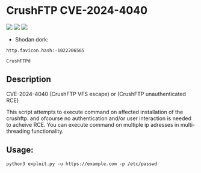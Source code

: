 # CrushFTP CVE-2024-4040
![](https://img.shields.io/static/v1?label=Product&message=Crush%20FTP&color=blue)
![](https://img.shields.io/static/v1?label=Version&message=all%20versions%20before%2010.7.1%20and%2011.1.0&color=brighgreen)
![](https://img.shields.io/static/v1?label=Vulnerability&message=CVSSv3:%209.8%20Remote%20Code%20Execution&color=red)


 - Shodan dork: 
 ```
 http.favicon.hash:-1022206565
 ```
 ```
 CrushFTPd
 ```
## Description
CVE-2024-4040 (CrushFTP VFS escape) or (CrushFTP unauthenticated RCE)

This script attempts to execute command on affected installation of the crushftp.
and ofcourse no authentication and/or user interaction is needed to acheive RCE.
You can execute command on multiple ip adresses in multi-threading functionality.

## Usage:
```
python3 exploit.py -u https://example.com -p /etc/passwd
```
